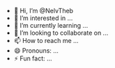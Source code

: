 - 👋 Hi, I’m @NelvTheb
- 👀 I’m interested in ...
- 🌱 I’m currently learning ...
- 💞️ I’m looking to collaborate on ...
- 📫 How to reach me ...
- 😄 Pronouns: ...
- ⚡ Fun fact: ...

<!---
NelvTheb/NelvTheb is a ✨ special ✨ repository because its `README.md` (this file) appears on your GitHub profile.
You can click the Preview link to take a look at your changes.
--->
